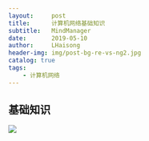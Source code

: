```yaml
---
layout:     post
title:      计算机网络基础知识
subtitle:   MindManager
date:       2019-05-10
author:     LHaisong
header-img: img/post-bg-re-vs-ng2.jpg
catalog: true
tags:
    - 计算机网络
---
```


## 基础知识
![](https://i.imgur.com/A4bCnRb.jpg)
